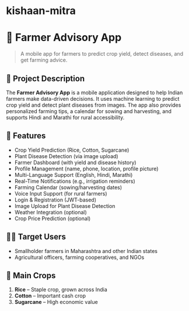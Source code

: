 # kishaan-mitra
# 🌾 Farmer Advisory App

> A mobile app for farmers to predict crop yield, detect diseases, and get farming advice.

## 🎯 Project Description

The **Farmer Advisory App** is a mobile application designed to help Indian farmers make data-driven decisions. It uses machine learning to predict crop yield and detect plant diseases from images. The app also provides personalized farming tips, a calendar for sowing and harvesting, and supports Hindi and Marathi for rural accessibility.

## 🧰 Features

- Crop Yield Prediction (Rice, Cotton, Sugarcane)
- Plant Disease Detection (via image upload)
- Farmer Dashboard (with yield and disease history)
- Profile Management (name, phone, location, profile picture)
- Multi-Language Support (English, Hindi, Marathi)
- Real-Time Notifications (e.g., irrigation reminders)
- Farming Calendar (sowing/harvesting dates)
- Voice Input Support (for rural farmers)
- Login & Registration (JWT-based)
- Image Upload for Plant Disease Detection
- Weather Integration (optional)
- Crop Price Prediction (optional)

## 👨‍🌾 Target Users

- Smallholder farmers in Maharashtra and other Indian states
- Agricultural officers, farming cooperatives, and NGOs

## 🌾 Main Crops

1. **Rice** – Staple crop, grown across India
2. **Cotton** – Important cash crop
3. **Sugarcane** – High economic value
